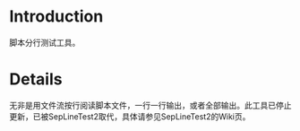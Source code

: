 # Introduction #

脚本分行测试工具。


# Details #

无非是用文件流按行阅读脚本文件，一行一行输出，或者全部输出。此工具已停止更新，已被SepLineTest2取代，具体请参见SepLineTest2的Wiki页。